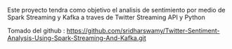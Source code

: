 Este proyecto tendra como objetivo el analisis de sentimiento por medio de Spark Streaming y Kafka a traves de Twitter Streaming API y Python

Tomado del github : https://github.com/sridharswamy/Twitter-Sentiment-Analysis-Using-Spark-Streaming-And-Kafka.git 